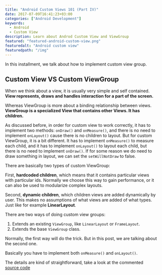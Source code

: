 ```yaml
---
title: "Android Custom Views 101 (Part IV)"
date: 2017-07-09T16:41:23+03:00
categories: ["Android Development"]
keywords:
  - Android
  - Custom View
description: Learn about Androd Custom View and ViewGroup
featured: "featured-android-custom-view.png"
featuredalt: "Android custom view"
featuredpath: "/img"
---
```


In this installment, we talk about how to implement custom view group.

## Custom View VS Custom ViewGroup

When we think about a view, it is usually very simple and self contained. **View represents, draws and handles interaction for a part of the screen.**

Whereas ViewGroup is more about a binding relationship between views. **ViewGroup is a specialized View that contains other Views. It has children.**

As discussed before, in order for custom view to work correctly, it has to implement two methods: `onDraw()` and `onMeasure()`, and there is no need to implement `onLayout()` cause there is no children to layout. But for custom ViewGroup, it is a bit different. It has to implement `onMeasure()` to measure each child, and it has to implement `onLayout()` to layout each child, but there is no need to implement `onDraw()`. If for some reason we do need to draw something in layout, we can set the `setWillNotDraw` to false.

There are basically two types of custom ViewGroup:

First, **hardcoded children**, which means that it contains particular views with particular ids. Normally we choose this way to gain performance, or it can also be used to modularize complex layouts.

Second, **dynamic children**, which children views  are added dynamically by user. This makes no assumptions of what views are added of what types. Just like for example **LinearLayout**.

There are two ways of doing custom view groups:
1. Extends an existing `ViewGroup`, like `LinearLayout` or `FrameLayout`.
2. Extends the base `ViewGroup` class.

Normally, the first way will do the trick. But in this post, we are talking about the second one.

Basically you have to implement both `onMeasure()` and `onLayout()`.

The details are kind of straightforward, take a look at the commented [source code](https://github.com/lvguowei/TimerView/tree/6eb4e71e7a32be67a249818a2ac61f399da110e1)
